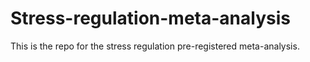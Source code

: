 # Stress-regulation-meta-analysis
This is the repo for the stress regulation pre-registered meta-analysis.
